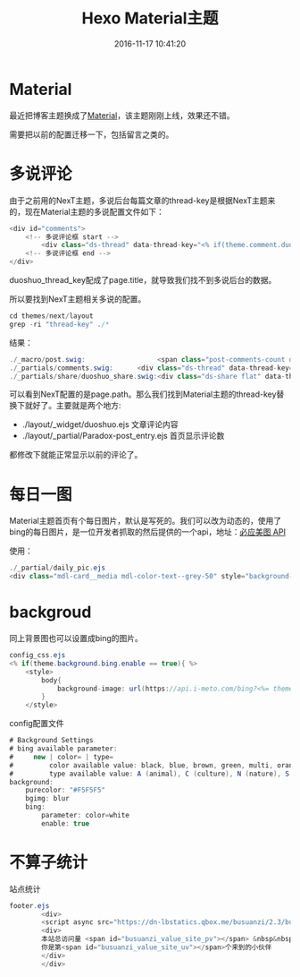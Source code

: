 ﻿---
title: Hexo Material主题 
date: 2016-11-17 10:41:20
tags: [Hexo]
---



# Material

最近把博客主题换成了[Material][1]，该主题刚刚上线，效果还不错。

需要把以前的配置迁移一下，包括留言之类的。

# 多说评论

由于之前用的NexT主题，多说后台每篇文章的thread-key是根据NexT主题来的，现在Material主题的多说配置文件如下：

```java
<div id="comments">
    <!-- 多说评论框 start -->
        <div class="ds-thread" data-thread-key="<% if(theme.comment.duoshuo_thread_key == "id"){ %><%= page.id %><% } else { %><%= page.path %><% } %>" data-url="<%= config.url+ config.root + url_for(path) %>"></div>
    <!-- 多说评论框 end -->
</div>
```
duoshuo_thread_key配成了page.title，就导致我们找不到多说后台的数据。

所以要找到NexT主题相关多说的配置。

```java
cd themes/next/layout
grep -ri "thread-key" ./*
```

结果：

```java
./_macro/post.swig:                  <span class="post-comments-count ds-thread-count" data-thread-key="{{ post.path }}" itemprop="commentsCount"></span>
./_partials/comments.swig:      <div class="ds-thread" data-thread-key="{{ page.path }}"
./_partials/share/duoshuo_share.swig:<div class="ds-share flat" data-thread-key="{{ page.path }}"
```

可以看到NexT配置的是page.path。那么我们找到Material主题的thread-key替换下就好了。主要就是两个地方:

 - ./layout/_widget/duoshuo.ejs 文章评论内容
 - ./layout/_partial/Paradox-post_entry.ejs 首页显示评论数

都修改下就能正常显示以前的评论了。

# 每日一图

Material主题首页有个每日图片，默认是写死的。我们可以改为动态的，使用了bing的每日图片，是一位开发者抓取的然后提供的一个api，地址：[必应美图 API][2]

使用：

```java
./_partial/daily_pic.ejs
<div class="mdl-card__media mdl-color-text--grey-50" style="background-image:url(https://api.i-meto.com/bing)">
```

# backgroud

同上背景图也可以设置成bing的图片。

```java
config_css.ejs
<% if(theme.background.bing.enable == true){ %>
	<style>
		body{
            background-image: url(https://api.i-meto.com/bing?<%= theme.background.bing.parameter %>);
        }
	</style>
```

config配置文件

```java
# Background Settings
# bing available parameter:
#     new | color= | type=
#         color available value: black, blue, brown, green, multi, orange, pink, purple, red, white, yellow
#         type available value: A (animal), C (culture), N (nature), S (space), T (travel)
background:
    purecolor: "#F5F5F5"
    bgimg: blur
    bing:
        parameter: color=white
        enable: true
```

# 不算子统计

站点统计
```java
footer.ejs
		<div>
		<script async src="https://dn-lbstatics.qbox.me/busuanzi/2.3/busuanzi.pure.mini.js"></script>
		<div>
		本站总访问量 <span id="busuanzi_value_site_pv"></span> &nbsp&nbsp&nbsp
		你是第<span id="busuanzi_value_site_uv"></span>个来到的小伙伴
		</div>
		</div>
```




  [1]: https://github.com/viosey/hexo-theme-material
  [2]: https://i-meto.com/bing-api/